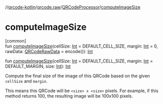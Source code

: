 //[qrcode-kotlin](../../../index.md)/[qrcode.raw](../index.md)/[QRCodeProcessor](index.md)/[computeImageSize](compute-image-size.md)

# computeImageSize

[common]\
fun [computeImageSize](compute-image-size.md)(cellSize: [Int](https://kotlinlang.org/api/latest/jvm/stdlib/kotlin/-int/index.html) = DEFAULT_CELL_SIZE, margin: [Int](https://kotlinlang.org/api/latest/jvm/stdlib/kotlin/-int/index.html) = 0, rawData: [QRCodeRawData](../-q-r-code-raw-data/index.md) = encode()): [Int](https://kotlinlang.org/api/latest/jvm/stdlib/kotlin/-int/index.html)

fun [computeImageSize](compute-image-size.md)(cellSize: [Int](https://kotlinlang.org/api/latest/jvm/stdlib/kotlin/-int/index.html) = DEFAULT_CELL_SIZE, margin: [Int](https://kotlinlang.org/api/latest/jvm/stdlib/kotlin/-int/index.html) = DEFAULT_MARGIN, size: [Int](https://kotlinlang.org/api/latest/jvm/stdlib/kotlin/-int/index.html)): [Int](https://kotlinlang.org/api/latest/jvm/stdlib/kotlin/-int/index.html)

Compute the final size of the image of this QRCode based on the given `cellSize` and `margin`.

This means this QRCode will be `<size> x <size>` pixels. For example, if this method returns 100, the resulting image will be 100x100 pixels.
